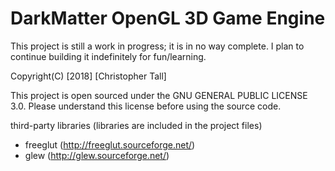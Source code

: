 # DarkMatter OpenGL 3D Game Engine

This project is still a work in progress; it is in no way complete.
I plan to continue building it indefinitely for fun/learning.

Copyright(C) [2018]  [Christopher Tall]
  
This project is open sourced under the GNU GENERAL PUBLIC LICENSE 3.0.
Please understand this license before using the source code.


third-party libraries
(libraries are included in the project files) 
  
- freeglut (http://freeglut.sourceforge.net/)
- glew (http://glew.sourceforge.net/)
